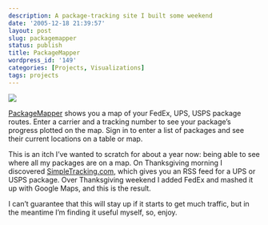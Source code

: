 ```yaml
---
description: A package-tracking site I built some weekend
date: '2005-12-18 21:39:57'
layout: post
slug: packagemapper
status: publish
title: PackageMapper
wordpress_id: '149'
categories: [Projects, Visualizations]
tags: projects
---
```


![](/images/2005/xpackages-thumbnail.jpg.pagespeed.ic.3y3KlIYhb0.jpg)

[PackageMapper](http://packagemapper.com/) shows you a map of your FedEx, UPS, USPS package routes. Enter a carrier and a tracking number to see your package’s progress plotted on the map. Sign in to enter a list of packages and see their current locations on a table or map.

<!-- more -->

This is an itch I’ve wanted to scratch for about a year now: being able to see where all my packages are on a map. On Thanksgiving morning I discovered [SimpleTracking.com](http://www.simpletracking.com/), which gives you an RSS feed for a UPS or USPS package. Over Thanksgiving weekend I added FedEx and mashed it up with Google Maps, and this is the result.

I can’t guarantee that this will stay up if it starts to get much traffic, but in the meantime I’m finding it useful myself, so, enjoy.
